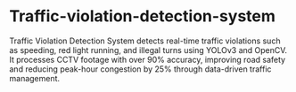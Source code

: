 # Traffic-violation-detection-system
Traffic Violation Detection System detects real-time traffic violations such as speeding, red light running, and illegal turns using YOLOv3 and OpenCV. It processes CCTV footage with over 90% accuracy, improving road safety and reducing peak-hour congestion by 25% through data-driven traffic management.
